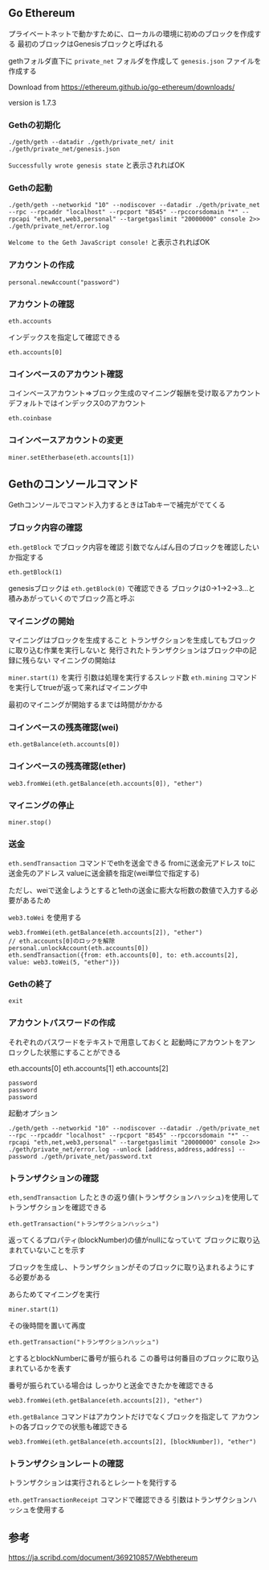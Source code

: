 ## Go Ethereum

プライベートネットで動かすために、ローカルの環境に初めのブロックを作成する
最初のブロックはGenesisブロックと呼ばれる

gethフォルダ直下に `private_net` フォルダを作成して `genesis.json` ファイルを作成する

Download from https://ethereum.github.io/go-ethereum/downloads/

version is 1.7.3

### Gethの初期化

`./geth/geth --datadir ./geth/private_net/ init ./geth/private_net/genesis.json`

`Successfully wrote genesis state` と表示されればOK

### Gethの起動

`./geth/geth --networkid "10" --nodiscover --datadir ./geth/private_net --rpc --rpcaddr "localhost" --rpcport "8545" --rpccorsdomain "*" --rpcapi "eth,net,web3,personal" --targetgaslimit "20000000" console 2>> ./geth/private_net/error.log`

`Welcome to the Geth JavaScript console!` と表示されればOK

### アカウントの作成

`personal.newAccount("password")`

### アカウントの確認

`eth.accounts`

インデックスを指定して確認できる

`eth.accounts[0]`

### コインベースのアカウント確認

コインベースアカウント=>ブロック生成のマイニング報酬を受け取るアカウント
デフォルトではインデックス0のアカウント

`eth.coinbase`

### コインベースアカウントの変更

`miner.setEtherbase(eth.accounts[1])`

## Gethのコンソールコマンド

Gethコンソールでコマンド入力するときはTabキーで補完がでてくる

### ブロック内容の確認

`eth.getBlock` でブロック内容を確認
引数でなんばん目のブロックを確認したいか指定する

`eth.getBlock(1)`

genesisブロックは `eth.getBlock(0)` で確認できる
ブロックは0->1->2->3...と積みあがっていくのでブロック高と呼ぶ

### マイニングの開始

マイニングはブロックを生成すること
トランザクションを生成してもブロックに取り込む作業を実行しないと
発行されたトランザクションはブロック中の記録に残らない
マイニングの開始は

`miner.start(1)` を実行
引数は処理を実行するスレッド数
`eth.mining` コマンドを実行してtrueが返って来ればマイニング中

最初のマイニングが開始するまでは時間がかかる

### コインベースの残高確認(wei)

`eth.getBalance(eth.accounts[0])`

### コインベースの残高確認(ether)

`web3.fromWei(eth.getBalance(eth.accounts[0]), "ether")`

### マイニングの停止

`miner.stop()`

### 送金

`eth.sendTransaction` コマンドでethを送金できる
fromに送金元アドレス
toに送金先のアドレス
valueに送金額を指定(wei単位で指定する)

ただし、weiで送金しようとすると1ethの送金に膨大な桁数の数値で入力する必要があるため

`web3.toWei` を使用する

```
web3.fromWei(eth.getBalance(eth.accounts[2]), "ether")
// eth.accounts[0]のロックを解除
personal.unlockAccount(eth.accounts[0])
eth.sendTransaction({from: eth.accounts[0], to: eth.accounts[2], value: web3.toWei(5, "ether")})
```

### Gethの終了

`exit`

### アカウントパスワードの作成

それぞれのパスワードをテキストで用意しておくと
起動時にアカウントをアンロックした状態にすることができる

eth.accounts[0]
eth.accounts[1]
eth.accounts[2]

```
password
password
password
```

起動オプション

`./geth/geth --networkid "10" --nodiscover --datadir ./geth/private_net --rpc --rpcaddr "localhost" --rpcport "8545" --rpccorsdomain "*" --rpcapi "eth,net,web3,personal" --targetgaslimit "20000000" console 2>> ./geth/private_net/error.log --unlock [address,address,address] --password ./geth/private_net/password.txt`

### トランザクションの確認

`eth,sendTransaction` したときの返り値(トランザクションハッシュ)を使用して
トランザクションを確認できる

`eth.getTransaction("トランザクションハッシュ")`

返ってくるプロパティ(blockNumber)の値がnullになっていて
ブロックに取り込まれていないことを示す

ブロックを生成し、トランザクションがそのブロックに取り込まれるようにする必要がある

あらためてマイニングを実行

`miner.start(1)`

その後時間を置いて再度

`eth.getTransaction("トランザクションハッシュ")`

とするとblockNumberに番号が振られる
この番号は何番目のブロックに取り込まれているかを表す

番号が振られている場合は
しっかりと送金できたかを確認できる

`web3.fromWei(eth.getBalance(eth.accounts[2]), "ether")`

`eth.getBalance` コマンドはアカウントだけでなくブロックを指定して
アカウントの各ブロックでの状態も確認できる

`web3.fromWei(eth.getBalance(eth.accounts[2], [blockNumber]), "ether")`

### トランザクションレートの確認

トランザクションは実行されるとレシートを発行する

`eth.getTransactionReceipt` コマンドで確認できる
引数はトランザクションハッシュを使用する

## 参考

https://ja.scribd.com/document/369210857/Webthereum
